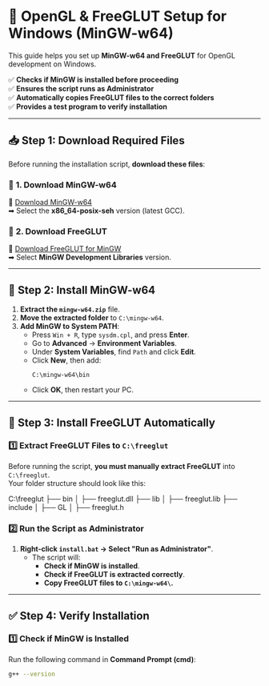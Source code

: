 # 🚀 OpenGL & FreeGLUT Setup for Windows (MinGW-w64)

This guide helps you set up **MinGW-w64 and FreeGLUT** for OpenGL development on Windows.

✅ **Checks if MinGW is installed before proceeding**  
✅ **Ensures the script runs as Administrator**  
✅ **Automatically copies FreeGLUT files to the correct folders**  
✅ **Provides a test program to verify installation**  

---

## 📥 Step 1: Download Required Files

Before running the installation script, **download these files**:

### 🔹 **1. Download MinGW-w64**
📌 [Download MinGW-w64](https://github.com/brechtsanders/winlibs_mingw/releases/download/14.2.0posix-19.1.7-12.0.0-msvcrt-r3/winlibs-x86_64-posix-seh-gcc-14.2.0-mingw-w64msvcrt-12.0.0-r3.zip)  
➡ Select the **x86_64-posix-seh** version (latest GCC).  

### 🔹 **2. Download FreeGLUT**
📌 [Download FreeGLUT for MinGW](https://www.transmissionzero.co.uk/files/software/development/GLUT/freeglut-MSVC.zip)  
➡ Select **MinGW Development Libraries** version.  

---

## 🔧 Step 2: Install MinGW-w64
1. **Extract the `mingw-w64.zip`** file.  
2. **Move the extracted folder** to `C:\mingw-w64`.  
3. **Add MinGW to System PATH**:
   - Press `Win + R`, type `sysdm.cpl`, and press **Enter**.
   - Go to **Advanced** → **Environment Variables**.
   - Under **System Variables**, find `Path` and click **Edit**.
   - Click **New**, then add:  
     ```
     C:\mingw-w64\bin
     ```
   - Click **OK**, then restart your PC.

---

## 🚀 Step 3: Install FreeGLUT Automatically

### **1️⃣ Extract FreeGLUT Files to `C:\freeglut`**
Before running the script, **you must manually extract FreeGLUT** into `C:\freeglut`.  
Your folder structure should look like this:

C:\freeglut
├── bin
│ ├── freeglut.dll ├── lib
│ ├── freeglut.lib ├── include
│ ├── GL
│ ├── freeglut.h


### **2️⃣ Run the Script as Administrator**
1. **Right-click `install.bat` → Select "Run as Administrator"**.  
   - The script will:
     - **Check if MinGW is installed**.
     - **Check if FreeGLUT is extracted correctly**.
     - **Copy FreeGLUT files to `C:\mingw-w64\`.**  

---

## ✅ Step 4: Verify Installation

### **1️⃣ Check if MinGW is Installed**
Run the following command in **Command Prompt (cmd)**:
```sh
g++ --version
